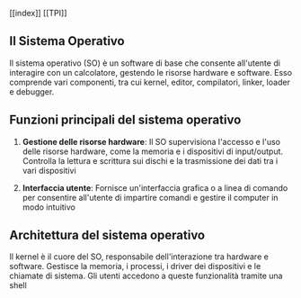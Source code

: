 
[[index]]
[[TPI]]

## **Il Sistema Operativo**

Il sistema operativo (SO) è un software di base che consente all'utente di interagire con un calcolatore, gestendo le risorse hardware e software. Esso comprende vari componenti, tra cui kernel, editor, compilatori, linker, loader e debugger. 

## Funzioni principali del sistema operativo

1. **Gestione delle risorse hardware**: Il SO supervisiona l'accesso e l'uso delle risorse hardware, come la memoria e i dispositivi di input/output. Controlla la lettura e scrittura sui dischi e la trasmissione dei dati tra i vari dispositivi

2. **Interfaccia utente**: Fornisce un'interfaccia grafica o a linea di comando per consentire all'utente di impartire comandi e gestire il computer in modo intuitivo

## Architettura del sistema operativo

Il kernel è il cuore del SO, responsabile dell'interazione tra hardware e software. Gestisce la memoria, i processi, i driver dei dispositivi e le chiamate di sistema. Gli utenti accedono a queste funzionalità tramite una shell